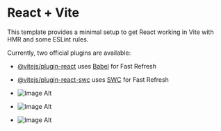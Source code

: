 # React + Vite

This template provides a minimal setup to get React working in Vite with HMR and some ESLint rules.

Currently, two official plugins are available:

- [@vitejs/plugin-react](https://github.com/vitejs/vite-plugin-react/blob/main/packages/plugin-react/README.md) uses [Babel](https://babeljs.io/) for Fast Refresh
- [@vitejs/plugin-react-swc](https://github.com/vitejs/vite-plugin-react-swc) uses [SWC](https://swc.rs/) for Fast Refresh

- ![Image Alt]([image_url](https://github.com/pibi2116/BuyBest/blob/dc889bf59fba67d22bcc7e80c6c0104712624fb0/0d99a0ee-5fa1-4997-b3f0-f100980ae606.jfif))
- ![Image Alt]([image_url](https://github.com/pibi2116/BuyBest/blob/dc889bf59fba67d22bcc7e80c6c0104712624fb0/dfdb140d-7b0c-488d-8070-840af07e235a.jfif))
- ![Image Alt]([image_url](https://github.com/pibi2116/BuyBest/blob/dc889bf59fba67d22bcc7e80c6c0104712624fb0/08f0f86e-b219-42b6-89c9-30197404edeb.jfif))
